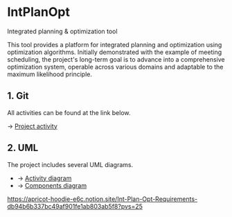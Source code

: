 # IntPlanOpt
Integrated planning &amp; optimization tool

This tool provides a platform for integrated planning and optimization using optimization algorithms. 
Initially demonstrated with the example of meeting scheduling, 
the project's long-term goal is to advance into a comprehensive optimization system, 
operable across various domains and adaptable to the maximum likelihood principle.

## 1. Git
All activities can be found at the link below.

&rarr; [Project activity](https://github.com/rkvcode/Int-Plan-Opt/activity?ref=main)

## 2. UML
The project includes several UML diagrams. 
- &rarr; [Activity diagram](https://github.com/rkvcode/Int-Plan-Opt/blob/main/uml_diagrams/activity_uml.png)
- &rarr; [Components diagram](https://github.com/rkvcode/Int-Plan-Opt/blob/answering-questions/uml_diagrams/components_uml.png)

https://apricot-hoodie-e6c.notion.site/Int-Plan-Opt-Requirements-db94b6b337bc49af901fe1ab803ab5f8?pvs=25